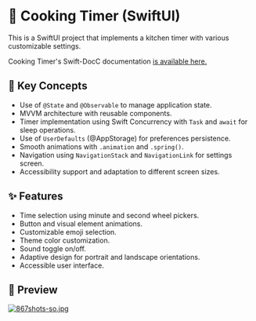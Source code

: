 # 🍲 Cooking Timer (SwiftUI)

This is a SwiftUI project that implements a kitchen timer with various customizable settings.

Cooking Timer's Swift-DocC documentation [is available here.](https://marc4919.github.io/CookingTimer/documentation/cookingtimer/)



## 🧠 Key Concepts
- Use of `@State` and `@Observable` to manage application state.
- MVVM architecture with reusable components.
- Timer implementation using Swift Concurrency with `Task` and `await` for sleep operations.
- Use of `UserDefaults` (@AppStorage) for preferences persistence.
- Smooth animations with `.animation` and `.spring()`.
- Navigation using `NavigationStack` and `NavigationLink` for settings screen.
- Accessibility support and adaptation to different screen sizes.

## ✨ Features
- Time selection using minute and second wheel pickers.
- Button and visual element animations.
- Customizable emoji selection.
- Theme color customization.
- Sound toggle on/off.
- Adaptive design for portrait and landscape orientations.
- Accessible user interface.

## 📸 Preview
[![867shots-so.jpg](https://i.postimg.cc/1tLYWdv1/867shots-so.jpg)](https://postimg.cc/hz1rv2F2)

